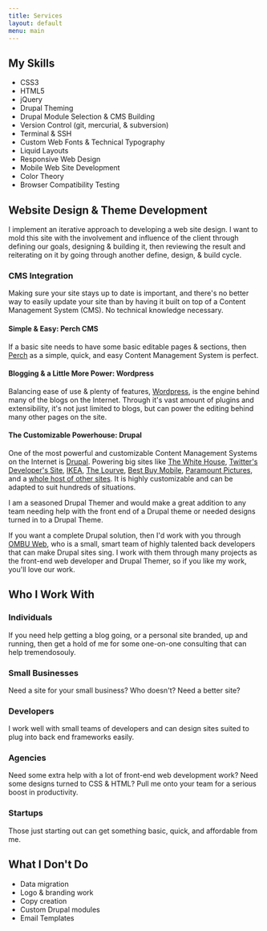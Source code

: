 ```yaml
---
title: Services
layout: default
menu: main
---
```


<h2>My Skills</h2>

<ul class="columns">
    <li>CSS3</li>
    <li>HTML5</li>
    <li>jQuery</li>
    <li>Drupal Theming</li>
    <li>Drupal Module Selection &amp; CMS Building</li>
    <li>Version Control (git, mercurial, &amp; subversion)</li>
    <li>Terminal &amp; SSH</li>
    <li>Custom Web Fonts &amp; Technical Typography</li>
    <li>Liquid Layouts</li>
    <li>Responsive Web Design</li>
    <li>Mobile Web Site Development</li>
    <li>Color Theory</li>
    <li>Browser Compatibility Testing</li>
</ul>

<h2>Website Design &amp; Theme Development</h2>

<p>I implement an iterative approach to developing a web site design. I want to mold this site with the involvement and influence of the client through defining our goals, designing &amp; building it, then reviewing the result and reiterating on it by going through another define, design, &amp; build cycle.
<h3>CMS Integration</h3>
Making sure your site stays up to date is important, and there's no better way to easily update your site than by having it built on top of a Content Management System (CMS). No technical knowledge necessary.
<h4>Simple &amp; Easy: Perch CMS</h4>
If a basic site needs to have some basic editable pages &amp; sections, then <a href="http://grabaperch.com/">Perch</a> as a simple, quick, and easy Content Management System is perfect.
<h4>Blogging &amp; a Little More Power: Wordpress</h4>
Balancing ease of use &amp; plenty of features, <a href="http://wordpress.org">Wordpress</a>, is the engine behind many of the blogs on the Internet. Through it's vast amount of plugins and extensibility, it's not just limited to blogs, but can power the editing behind many other pages on the site.
<h4>The Customizable Powerhouse: Drupal</h4>
One of the most powerful and customizable Content Management Systems on the Internet is <a href="http://drupal.org">Drupal</a>. Powering big sites like <a href="http://whitehouse.gov">The White House</a>, <a href="http://buytaert.net/twitter-using-drupal">Twitter's Developer's Site</a>, <a href="http://buytaert.net/ikea-using-drupal">IKEA</a>, <a href="http://www.louvre.fr/">The Lourve</a>, <a href="http://buytaert.net/best-buy-using-drupal">Best Buy Mobile</a>, <a href="http://paramount.com">Paramount Pictures</a>, and a <a href="http://buytaert.net/tag/drupal-sites">whole host of other sites</a>. It is highly customizable and can be adapted to suit hundreds of situations.</p>

<p>I am a seasoned Drupal Themer and would make a great addition to any team needing help with the front end of a Drupal theme or needed designs turned in to a Drupal Theme.</p>

<p>If you want a complete Drupal solution, then I'd work with you through <a href="http://ombuweb.com">OMBU Web</a>, who is a small, smart team of highly talented back developers that can make Drupal sites sing. I work with them through many projects as the front-end web developer and Drupal Themer, so if you like my work, you'll love our work.
<h2>Who I Work With</h2>
<h3>Individuals</h3>
If you need help getting a blog going, or a personal site branded, up and running, then get a hold of me for some one-on-one consulting that can help tremendosouly.
<h3>Small Businesses</h3>
Need a site for your small business? Who doesn't? Need a better site?
<h3>Developers</h3>
I work well with small teams of developers and can design sites suited to plug into back end frameworks easily.
<h3>Agencies</h3>
Need some extra help with a lot of front-end web development work? Need some designs turned to CSS &amp; HTML? Pull me onto your team for a serious boost in productivity.
<h3>Startups</h3>
Those just starting out can get something basic, quick, and affordable from me.
<h2>What I Don't Do</h2>
<ul>
    <li>Data migration</li>
    <li>Logo &amp; branding work</li>
    <li>Copy creation</li>
    <li>Custom Drupal modules</li>
    <li>Email Templates</li>
</ul></p>

